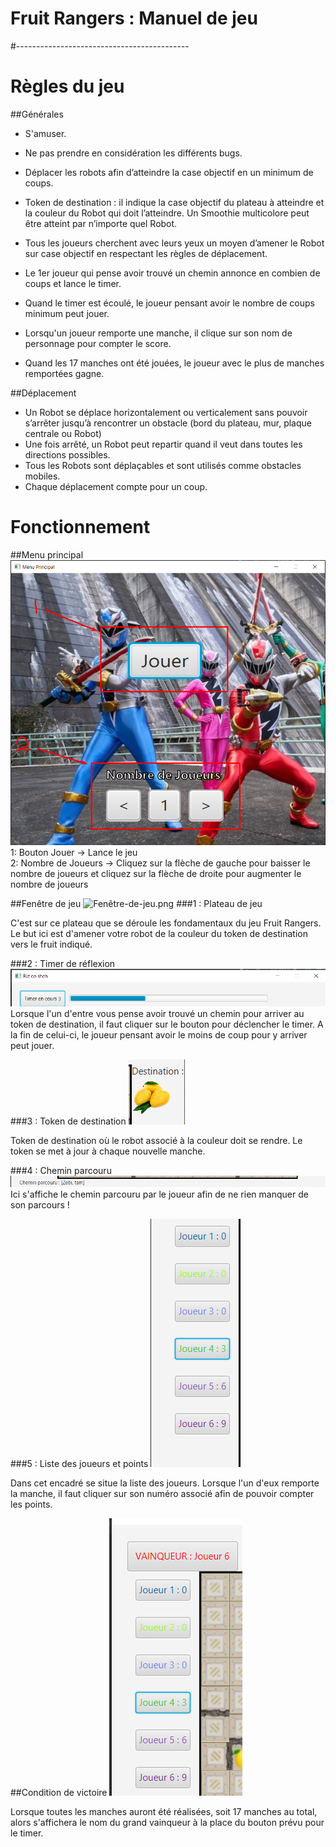 # Fruit Rangers : Manuel de jeu
#-------------------------------------------
 
# Règles du jeu
##Générales
- S'amuser.
- Ne pas prendre en considération les différents bugs.

- Déplacer les robots afin d’atteindre la case objectif en un minimum de coups.

- Token de destination : il indique la case objectif du plateau à atteindre et la couleur du Robot qui doit l’atteindre. Un Smoothie multicolore peut être atteint par n’importe quel Robot.

- Tous les joueurs cherchent avec leurs yeux un moyen d’amener le Robot sur case objectif en respectant les règles de déplacement.
- Le 1er joueur qui pense avoir trouvé un chemin annonce en combien de coups et lance le timer.
- Quand le timer est écoulé, le joueur pensant avoir le nombre de coups minimum peut jouer.
- Lorsqu'un joueur remporte une manche, il clique sur son nom de personnage pour compter le score.
- Quand les 17 manches ont été jouées, le joueur avec le plus de manches remportées gagne.

##Déplacement
- Un Robot se déplace horizontalement ou verticalement sans pouvoir s’arrêter jusqu’à rencontrer un obstacle (bord du plateau, mur, plaque centrale ou Robot)
- Une fois arrêté, un Robot peut repartir quand il veut dans toutes les directions possibles.
- Tous les Robots sont déplaçables et sont utilisés comme obstacles mobiles.
- Chaque déplacement compte pour un coup.

# Fonctionnement

##Menu principal
![Menu-principal.png](Readme-images/Menu-principal.png)
1: Bouton Jouer -> Lance le jeu \
2: Nombre de Joueurs -> Cliquez sur la flèche de gauche pour baisser le nombre de joueurs et cliquez sur la flèche de droite pour augmenter le nombre de joueurs

##Fenêtre de jeu
![Fenêtre-de-jeu.png](Readme-images/Fenêtre-de-jeu.png)
###1 : Plateau de jeu

C'est sur ce plateau que se déroule les fondamentaux du jeu Fruit Rangers. Le but ici est d'amener votre robot de la couleur du token de destination vers le fruit indiqué. 

###2 : Timer de réflexion
![Timer.png](Readme-images/Timer.png)
Lorsque l'un d'entre vous pense avoir trouvé un chemin pour arriver au token de destination, il faut cliquer sur le bouton pour déclencher le timer. A la fin de celui-ci, le joueur pensant avoir le moins de coup pour y arriver peut jouer.

###3 : Token de destination
![Token-destination.png](Readme-images/Token-destination.png)

Token de destination où le robot associé à la couleur doit se rendre. Le token se met à jour à chaque nouvelle manche.

###4 : Chemin parcouru
![Chemin-parcouru.png](Readme-images/Chemin-parcouru.png)
Ici s'affiche le chemin parcouru par le joueur afin de ne rien manquer de son parcours !

###5 : Liste des joueurs et points
![Players.png](Readme-images/Players.png)

Dans cet encadré se situe la liste des joueurs. Lorsque l'un d'eux remporte la manche, il faut cliquer sur son numéro associé afin de pouvoir compter les points.

##Condition de victoire
![Victory.png](Readme-images/Victory.png)

Lorsque toutes les manches auront été réalisées, soit 17 manches au total, alors s'affichera le nom du grand vainqueur à la place du bouton prévu pour le timer.